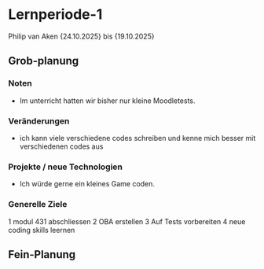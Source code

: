 # Lernperiode-1
Philip van Aken
{24.10.2025} bis {19.10.2025}
## Grob-planung
### Noten
- Im unterricht hatten wir bisher nur kleine Moodletests.
### Veränderungen
- ich kann viele verschiedene codes schreiben und kenne mich besser mit verschiedenen codes aus
### Projekte / neue Technologien
- Ich würde gerne ein kleines Game coden.
### Generelle Ziele
1 modul 431 abschliessen
2 OBA erstellen
3 Auf Tests vorbereiten
4 neue coding skills leernen
## Fein-Planung
